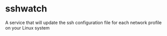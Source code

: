 # sshwatch
A service that will update the ssh configuration file for each network profile on your Linux system
